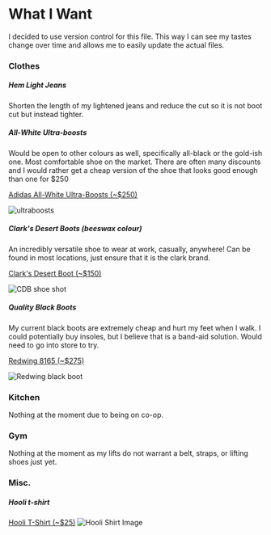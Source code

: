 # What I Want
I decided to use version control for this file.  This way I can see my tastes change over time and allows me to easily update the actual files.

### Clothes

##### Hem Light Jeans
Shorten the length of my lightened jeans and reduce the cut so it is not boot cut but instead tighter.

##### All-White Ultra-boosts
Would be open to other colours as well, specifically all-black or the gold-ish one. Most comfortable shoe on the market. There are often many discounts and I would rather get a cheap version of the shoe that looks good enough than one for $250

[Adidas All-White Ultra-Boosts (~$250)](https://www.adidas.ca/en/mens-ultraboost-shoes/BB6168.html)

![ultraboosts][UBs]

##### Clark's Desert Boots (beeswax colour)
An incredibly versatile shoe to wear at work, casually, anywhere! Can be found in most locations, just ensure that it is the clark brand.

[Clark's Desert Boot (~$150)](http://www.thebay.com/webapp/wcs/stores/servlet/en/thebay/leather-desert-boots-0018-desert-boot-leather--24?site_refer=CSE_GGLPLA&gclid=Cj0KCQiA-ebSBRC8ARIsAGuxJIpOwcgvqiKdS0mKOh4bkd5B7di2bWT1tk04LZVT7-Gn6pcb-COL4AMaArYoEALw_wcB&gclsrc=aw.ds)

![CDB shoe shot][CDBs]

##### Quality Black Boots
My current black boots are extremely cheap and hurt my feet when I walk. I could potentially buy insoles, but I believe that is a band-aid solution. Would need to go into store to try.

[Redwing 8165 (~$275)](https://www.infinityshoes.com/red-wing-shoes-classic-round-8165-mens-boot.html)

![Redwing black boot][redwing]

### Kitchen
Nothing at the moment due to being on co-op.


### Gym
Nothing at the moment as my lifts do not warrant a belt, straps, or lifting shoes just yet.

### Misc.

##### Hooli t-shirt
[Hooli T-Shirt (~$25)](https://www.redbubble.com/people/hoboballan/works/23150795-hooli?body_color=white&p=t-shirt&print_location=front&size=medium&style=mens&utm_source=google&utm_medium=cpc&utm_campaign=g.pla+notset&country_code=CA&gclid=Cj0KCQiAyszSBRDJARIsAHAqQ4pp15OM-OxnMm49N1Uu4ygTViIXI5YeCPFlJkIEejv3ot_2HsgtkioaAji_EALw_wcB)
![Hooli Shirt Image][hooli]



[hooli]: https://ih1.redbubble.net/image.257703065.0795/ra,unisex_tshirt,x2200,fafafa:ca443f4786,front-c,267,146,1000,1000-bg,f8f8f8.jpg
[redwing]: https://tshop.r10s.jp/premiumone/cabinet/01786893/01805378/img61374933.jpg?fitin=330:330
[CDBs]: http://s7d9.scene7.com/is/image/TheBay/889304578411_main?$PDPLARGE$&wid=388&hei=498&fit=fit,1
[UBs]: https://www.adidas.ca/dis/dw/image/v2/aaqx_prd/on/demandware.static/-/Sites-adidas-products/default/dw73006a43/zoom/BB6168_01_standard.jpg?sw=840&sh=840&strip=false
